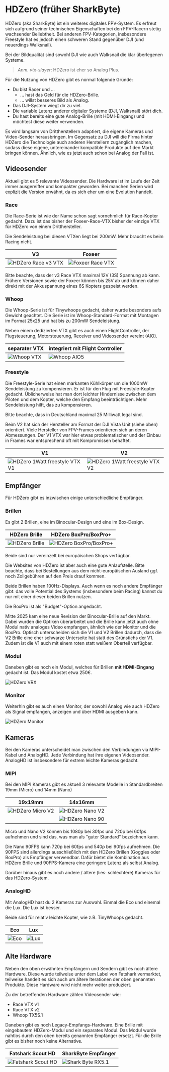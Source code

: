 # HDZero (früher SharkByte)

HDZero (aka SharkByte) ist ein weiteres digitales FPV-System. Es erfreut sich aufgrund seiner technischen Eigenschaften bei den FPV-Racern stetig wachsender Beliebtheit. Bei anderen FPV-Kategorien, insbesondere Freestyle hat es jedoch einen schweren Stand gegenüber DJI (und neuerdings Walksnail).

Bei der Bildqualität sind sowohl DJI wie auch Walksnail die klar überlegenen Systeme.

> *Anm. vtx-slayer*: HDZero ist eher so Analog Plus.

Für die Nutzung von HDZero gibt es normal folgende Gründe:

- Du bist Racer und ...
  - ... hast das Geld für die HDZero-Brille.
  - ... willst besseres Bild als Analog.
- Das DJI-System wiegt dir zu viel.
- Die variable Latenz anderer digitaler Systeme (DJI, Walksnail) stört dich.
- Du hast bereits eine gute Analog-Brille (mit HDMI-Eingang) und möchtest diese weiter verwenden.

Es wird langsam von Drittherstellern adaptiert, die eigene Kameras und Video-Sender herausbringen. Im Gegensatz zu DJI will die Firma hinter HDZero die Technologie auch anderen Herstellern zugänglich machen, sodass diese eigene, untereinander kompatible Produkte auf den Markt bringen können. Ähnlich, wie es jetzt auch schon bei Analog der Fall ist.

## Videosender

Aktuell gibt es 5 relevante Videosender. Die Hardware ist im Laufe der Zeit immer ausgereifter und kompakter geworden. Bei manchen Serien wird explizit die Version erwähnt, da es sich eher um eine Evolution handelt.

### Race

Die Race-Serie ist wie der Name schon sagt vornehmlich für Race-Kopter gedacht. Dazu ist das bisher der Foxeer-Race-VTX bisher der einzige VTX für HDZero von einem Dritthersteller.

Die Sendeleistung bei diesen VTXen liegt bei 200mW. Mehr braucht es beim Racing nicht.

| V3                                                          | Foxeer                                                     |
| ----------------------------------------------------------- | ---------------------------------------------------------- |
| ![HDZero Race v3 VTX](/img/divimath/hdzero_race_vtx_v3.png) | ![Foxeer Race VTX](/img/foxeer/foxeer_hdzero_race_vtx.png) |

Bitte beachte, dass der v3 Race VTX maximal 12V (3S) Spannung ab kann. Frühere Versionen sowie der Foxeer können bis 25V ab und können daher direkt mit der Akkuspannung eines 6S Kopters gespeist werden.

### Whoop

Die Whoop-Serie ist für Tinywhoops gedacht, daher wurde besonders aufs Gewicht geachtet. Die Serie ist im Whoop-Standard-Format mit Montagen im Format 25x25 und hat bis zu 200mW Sendeleistung.

Neben einem dedizierten VTX gibt es auch einen FlightController, der Flugsteuerung, Motorsteuerung, Receiver und Videosender vereint (AIO).

| separater VTX                                       | integriert mit Flight Controller             |
| --------------------------------------------------- | -------------------------------------------- |
| ![Whoop VTX](/img/divimath/hdzero_whoop_vtx_v2.png) | ![Whoop AIO5](/img/divimath/hdzero_aio5.png) |

### Freestyle

Die Freestyle-Serie hat einen markanten Kühlkörper um die 1000mW Sendeleistung zu kompensieren. Er ist für den Flug mit Freestyle-Kopter gedacht. Üblicherweise hat man dort leichter Hindernisse zwischen dem Piloten und dem Kopter, welche den Empfang beeinträchtigen. Mehr Sendeleistung hilft, das zu kompensieren.

Bitte beachte, dass in Deutschland maximal 25 Milliwatt legal sind.

Beim V2 hat sich der Hersteller am Format der DJI Vista Unit (siehe oben) orientiert. Viele Hersteller von FPV-Frames orientieren sich an deren Abmessungen. Der V1 VTX war hier etwas problematischer und der Einbau in Frames war entsprechend oft mit Kompromissen behaftet.

| V1                                                                          | V2                                                                          |
| --------------------------------------------------------------------------- | --------------------------------------------------------------------------- |
| ![HDZero 1Watt freestyle VTX V1](/img/divimath/hdzero_freestyle_vtx_v1.png) | ![HDZero 1Watt freestyle VTX V2](/img/divimath/hdzero_freestyle_vtx_v2.png) |

## Empfänger

Für HDZero gibt es inzwischen einige unterschiedliche Empfänger.

### Brillen

Es gibt 2 Brillen, eine im Binocular-Design und eine im Box-Design.

| HDZero Brille                                      | HDZero BoxPro/BoxPro+                                            |
| -------------------------------------------------- | ---------------------------------------------------------------- |
| ![HDZero Brille](/img/divimath/hdzero_goggles.png) | ![HDZero BoxPro/BoxPro+](/img/divimath/hdzero_goggles_boxed.png) |

Beide sind nur vereinzelt bei europäischen Shops verfügbar.

Die Websites von HDZero ist aber auch eine gute Anlaufstelle. Bitte beachte, dass bei Bestellungen aus dem nicht-europäischen Ausland ggf. noch Zollgebühren auf den Preis drauf kommen.

Beide Brillen haben 100Hz-Displays. Auch wenn es noch andere Empfänger gibt: das volle Potential des Systems (insbesondere beim Racing) kannst du nur mit einer dieser beiden Brillen nutzen.

Die BoxPro ist als "Budget"-Option angedacht.

Mitte 2025 kam eine neue Revision der Binocular-Brille auf den Markt. Dabei wurden die Optiken überarbeitet und die Brille kann jetzt auch ohne Modul nativ analoges Video empfangen, ähnlich wie der Monitor und die BoxPro.
Optisch unterscheiden sich die V1 und V2 Brillen dadurch, dass die V2 Brille eine eher schwarze Unterseite hat statt des Grünstichs der V1. Zudem ist die V1 auch mit einem roten statt weißem Oberteil verfügbar.

### Modul

Daneben gibt es noch ein Modul, welches für Brillen **mit HDMI-Eingang** gedacht ist. Das Modul kostet etwa 250€.

![HDZero VRX](/img/divimath/hdzero-vrx-digital-hd-empfaenger-modul.png)

### Monitor

Weiterhin gibt es auch einen Monitor, der sowohl Analog wie auch HDZero als Signal empfangen, anzeigen und über HDMI ausgeben kann.

![HDZero Monitor](/img/divimath/hdzero_monitor.png)

## Kameras

Bei den Kameras unterscheidet man zwischen den Verbindungen via MIPI-Kabel und AnalogHD. Jede Verbindung hat ihre eigenen Videosender. AnalogHD ist insbesondere für extrem leichte Kameras gedacht.

### MIPI

Bei den MIPI Kameras gibt es aktuell 3 relevante Modelle in Standardbreiten 19mm (Micro) und 14mm (Nano)

| 19x19mm                                                   | 14x16mm                                                    |
| --------------------------------------------------------- | ---------------------------------------------------------- |
| ![HDZero Micro V2](/img/divimath/hdzero_cam_micro_v2.png) | ![HDZero Nano V2](/img/divimath/hdzero_cam_nano_v2.png)    |
|                                                           | ![HDZero Nano 90](/img/divimath/hdzero_cam_nano_90fps.png) |

Micro und Nano V2 können bis 1080p bei 30fps und 720p bei 60fps aufnehmen und sind das, was man als "guter Standard" bezeichnen kann.

Die Nano 90FPS kann 720p bei 60fps und 540p bei 90fps aufnehmen. Die 90FPS sind allerdings ausschließlich mit den HDZero Brillen (Goggles oder BoxPro) als Empfänger verwendbar. Dafür bietet die Kombination aus HDZero Brille und 90FPS-Kamera eine geringere Latenz als selbst Analog.

Darüber hinaus gibt es noch andere / ältere (lies: schlechtere) Kameras für das HDZero-System.

### AnalogHD

Mit AnalogHD hast du 2 Kameras zur Auswahl. Einmal die Eco und einemal die Lux. Die Lux ist besser.

Beide sind für relativ leichte Kopter, wie z.B. TinyWhoops gedacht.

| Eco                                      | Lux                                      |
| ---------------------------------------- | ---------------------------------------- |
| ![Eco](/img/divimath/hdzero_cam_eco.png) | ![Lux](/img/divimath/hdzero_cam_lux.png) |

## Alte Hardware

Neben den oben erwähnten Empfängern und Sendern gibt es noch ältere Hardware. Diese wurde teilweise unter dem Label von Fatshark vermarktet, teilweise handelt es sich auch um ältere Iterationen der oben genannten Produkte. Diese Hardware wird nicht mehr weiter produziert.

Zu der betreffenden Hardware zählen Videosender wie:

- Race VTX v1
- Race VTX v2
- Whoop TX5S.1

Daneben gibt es noch Legacy-Empfangs-Hardware. Eine Brille mit eingebautem HDZero-Modul und ein separates Modul. Das Modul wurde nahtlos durch den oben bereits genannten Empfänger ersetzt. Für die Brille gibt es bisher noch keine Alternative.

| Fatshark Scout HD                                         | SharkByte Empfänger                                           |
| --------------------------------------------------------- | ------------------------------------------------------------- |
| ![Fatshark Scout HD](/img/fatshark/fatshark_scout_hd.png) | ![Shark Byte RX5.1](/img/fatshark/fatshark_sharkbyte_vrx.png) |
